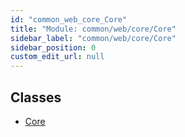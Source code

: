 ```yaml
---
id: "common_web_core_Core"
title: "Module: common/web/core/Core"
sidebar_label: "common/web/core/Core"
sidebar_position: 0
custom_edit_url: null
---
```


## Classes

- [Core](../classes/common_web_core_Core.Core.md)

